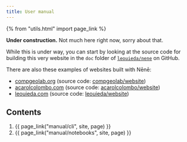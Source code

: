 ```yaml
---
title: User manual
---
```


{% from "utils.html" import page_link %}

<div class="callout">

<i class="fa fa-paint-roller fa-lg me-2" aria-hidden="true"></i>
**Under construction.**
Not much here right now, sorry about that.

While this is under way, you can start by looking at the source code for building
this very website in the `doc` folder of
[`leouieda/nene`](https://github.com/leouieda/nene) on GitHub.

There are also these examples of websites built with Nēnē:

* [compgeolab.org](https://www.compgeolab.org) (source code: [compgeolab/website](https://github.com/compgeolab/website))
* [acarolcolombo.com](https://www.acarolcolombo.com) (source code: [acarolcolombo/website](https://github.com/acarolcolombo/website))
* [leouieda.com](https://www.leouieda.com) (source code: [leouieda/website](https://github.com/leouieda/website))

</div>

## Contents

1. {{ page_link("manual/cli", site, page) }}
1. {{ page_link("manual/notebooks", site, page) }}
